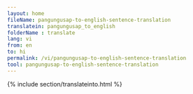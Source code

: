 ```yaml
---
layout: home
fileName: pangungusap-to-english-sentence-translation
translatein: pangungusap_to_english
folderName : translate
lang: vi
from: en
to: hi
permalink: /vi/pangungusap-to-english-sentence-translation
tool: pangungusap-to-english-sentence-translation
---
```

{% include section/translateinto.html %}
